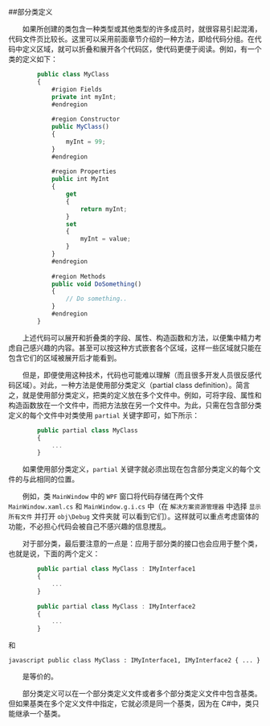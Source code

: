 ##部分类定义

&emsp;&emsp;如果所创建的类包含一种类型或其他类型的许多成员时，就很容易引起混淆，代码文件页比较长。这里可以采用前面章节介绍的一种方法，即给代码分组。在代码中定义区域，就可以折叠和展开各个代码区，使代码更便于阅读。例如，有一个类的定义如下：

```javascript 
        public class MyClass 
        { 
            #rigion Fields 
            private int myInt; 
            #endregion
 
            #region Constructor 
            public MyClass() 
            { 
                myInt = 99; 
            } 
            #endregion
 
            #region Properties 
            public int MyInt 
            { 
                get 
                { 
                    return myInt; 
                } 
                set 
                { 
                    myInt = value; 
                } 
            } 
            #endregion
 
            #region Methods 
            public void DoSomething() 
            { 
                // Do something.. 
            } 
            #endregion 
        }
```

&emsp;&emsp;上述代码可以展开和折叠类的字段、属性、构造函数和方法，以便集中精力考虑自己感兴趣的内容。甚至可以按这种方式嵌套各个区域，这样一些区域就只能在包含它们的区域被展开后才能看到。

&emsp;&emsp;但是，即便使用这种技术，代码也可能难以理解（而且很多开发人员很反感代码区域）。对此，一种方法是使用部分类定义（partial class definition）。简言之，就是使用部分类定义，把类的定义放在多个文件中。例如，可将字段、属性和构造函数放在一个文件中，而把方法放在另一个文件中。为此，只需在包含部分类定义的每个文件中对类使用 `partial` 关键字即可，如下所示：

```javascript 
        public partial class MyClass 
        { 
            ... 
        }
```

&emsp;&emsp;如果使用部分类定义，`partial` 关键字就必须出现在包含部分类定义的每个文件的与此相同的位置。

&emsp;&emsp;例如，类 `MainWindow` 中的 `WPF` 窗口将代码存储在两个文件 `MainWindow.xaml.cs` 和 `MainWindow.g.i.cs` 中（在 `解决方案资源管理器` 中选择 `显示所有文件` 并打开 `obj\Debug` 文件夹就 可以看到它们）。这样就可以重点考虑窗体的功能，不必担心代码会被自己不感兴趣的信息搅乱。

&emsp;&emsp;对于部分类，最后要注意的一点是：应用于部分类的接口也会应用于整个类，也就是说，下面的两个定义：

```javascript 
        public partial class MyClass : IMyInterface1 
        { 
            ... 
        }
 
        public partial class MyClass : IMyInterface2 
        { 
            ... 
        }
```

和

```javascript public class MyClass : IMyInterface1, IMyInterface2 { ... }```

&emsp;&emsp;是等价的。

&emsp;&emsp;部分类定义可以在一个部分类定义文件或者多个部分类定义文件中包含基类。但如果基类在多个定义文件中指定，它就必须是同一个基类，因为在 C#中，类只能继承一个基类。
